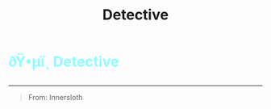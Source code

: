 ﻿---
lang: en-US
title: Detective
prev: Crewmate
next: Engineer
---
# <font color="#8cffff">ðŸ•µï¸ <b>Detective</b></font> <Badge text="Support" type="tip" vertical="middle"/>
---

> From: Innersloth


